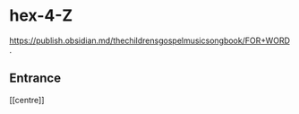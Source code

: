 # hex-4-Z

https://publish.obsidian.md/thechildrensgospelmusicsongbook/FOR+WORD.



## Entrance
[[centre]]
